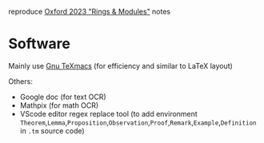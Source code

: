 reproduce [Oxford 2023 "Rings &amp; Modules"](https://courses.maths.ox.ac.uk/course/view.php?id=1042) notes

# Software
Mainly use [Gnu TeXmacs](https://texmacs.org/) (for efficiency and similar to LaTeX layout)

Others:
* Google doc (for text OCR)
* Mathpix (for math OCR)
* VScode editor regex replace tool (to add environment `Theorem`,`Lemma`,`Proposition`,`Observation`,`Proof`,`Remark`,`Example`,`Definition` in `.tm` source code)
